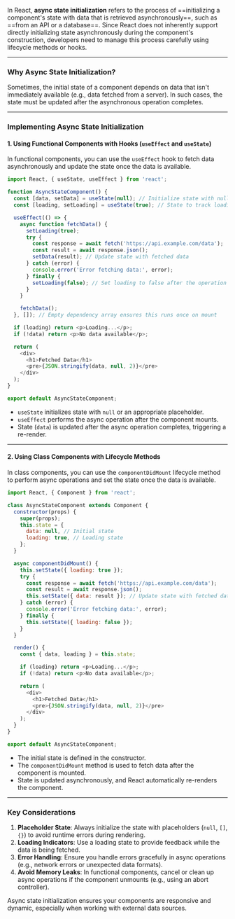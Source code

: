 
In React, **async state initialization** refers to the process of ==initializing a component's state with data that is retrieved asynchronously==, such as ==from an API or a database==. Since React does not inherently support directly initializing state asynchronously during the component's construction, developers need to manage this process carefully using lifecycle methods or hooks.

---

### Why Async State Initialization?

Sometimes, the initial state of a component depends on data that isn't immediately available (e.g., data fetched from a server). In such cases, the state must be updated after the asynchronous operation completes.

---

### Implementing Async State Initialization

#### 1. **Using Functional Components with Hooks (`useEffect` and `useState`)**

In functional components, you can use the `useEffect` hook to fetch data asynchronously and update the state once the data is available.

```javascript
import React, { useState, useEffect } from 'react';

function AsyncStateComponent() {
  const [data, setData] = useState(null); // Initialize state with null or a placeholder
  const [loading, setLoading] = useState(true); // State to track loading status

  useEffect(() => {
    async function fetchData() {
      setLoading(true);
      try {
        const response = await fetch('https://api.example.com/data');
        const result = await response.json();
        setData(result); // Update state with fetched data
      } catch (error) {
        console.error('Error fetching data:', error);
      } finally {
        setLoading(false); // Set loading to false after the operation
      }
    }

    fetchData();
  }, []); // Empty dependency array ensures this runs once on mount

  if (loading) return <p>Loading...</p>;
  if (!data) return <p>No data available</p>;

  return (
    <div>
      <h1>Fetched Data</h1>
      <pre>{JSON.stringify(data, null, 2)}</pre>
    </div>
  );
}

export default AsyncStateComponent;
```

- `useState` initializes state with `null` or an appropriate placeholder.
- `useEffect` performs the async operation after the component mounts.
- State (`data`) is updated after the async operation completes, triggering a re-render.

---

#### 2. **Using Class Components with Lifecycle Methods**

In class components, you can use the `componentDidMount` lifecycle method to perform async operations and set the state once the data is available.

```javascript
import React, { Component } from 'react';

class AsyncStateComponent extends Component {
  constructor(props) {
    super(props);
    this.state = {
      data: null, // Initial state
      loading: true, // Loading state
    };
  }

  async componentDidMount() {
    this.setState({ loading: true });
    try {
      const response = await fetch('https://api.example.com/data');
      const result = await response.json();
      this.setState({ data: result }); // Update state with fetched data
    } catch (error) {
      console.error('Error fetching data:', error);
    } finally {
      this.setState({ loading: false });
    }
  }

  render() {
    const { data, loading } = this.state;

    if (loading) return <p>Loading...</p>;
    if (!data) return <p>No data available</p>;

    return (
      <div>
        <h1>Fetched Data</h1>
        <pre>{JSON.stringify(data, null, 2)}</pre>
      </div>
    );
  }
}

export default AsyncStateComponent;
```

- The initial state is defined in the constructor.
- The `componentDidMount` method is used to fetch data after the component is mounted.
- State is updated asynchronously, and React automatically re-renders the component.

---

### Key Considerations

1. **Placeholder State**: Always initialize the state with placeholders (`null`, `[]`, `{}`) to avoid runtime errors during rendering.
2. **Loading Indicators**: Use a loading state to provide feedback while the data is being fetched.
3. **Error Handling**: Ensure you handle errors gracefully in async operations (e.g., network errors or unexpected data formats).
4. **Avoid Memory Leaks**: In functional components, cancel or clean up async operations if the component unmounts (e.g., using an abort controller).

Async state initialization ensures your components are responsive and dynamic, especially when working with external data sources.